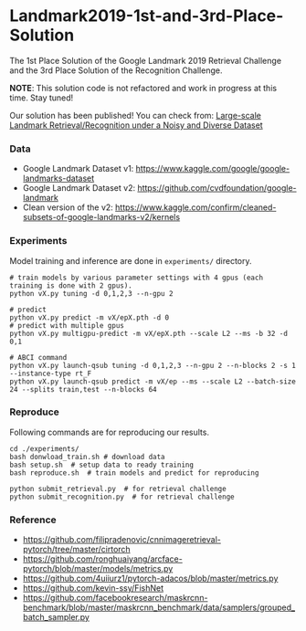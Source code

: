# Landmark2019-1st-and-3rd-Place-Solution

The 1st Place Solution of the Google Landmark 2019 Retrieval Challenge and the 3rd Place Solution of the Recognition Challenge.

**NOTE**: This solution code is not refactored and work in progress at this time. Stay tuned!

Our solution has been published! You can check from: [Large-scale Landmark Retrieval/Recognition under a Noisy and Diverse Dataset](https://arxiv.org/abs/1906.04087)

### Data
* Google Landmark Dataset v1: https://www.kaggle.com/google/google-landmarks-dataset
* Google Landmark Dataset v2: https://github.com/cvdfoundation/google-landmark
* Clean version of the v2: https://www.kaggle.com/confirm/cleaned-subsets-of-google-landmarks-v2/kernels

### Experiments
Model training and inference are done in `experiments/` directory.
```
# train models by various parameter settings with 4 gpus (each training is done with 2 gpus).
python vX.py tuning -d 0,1,2,3 --n-gpu 2

# predict
python vX.py predict -m vX/epX.pth -d 0
# predict with multiple gpus
python vX.py multigpu-predict -m vX/epX.pth --scale L2 --ms -b 32 -d 0,1

# ABCI command
python vX.py launch-qsub tuning -d 0,1,2,3 --n-gpu 2 --n-blocks 2 -s 1 --instance-type rt_F
python vX.py launch-qsub predict -m vX/ep --ms --scale L2 --batch-size 24 --splits train,test --n-blocks 64
```

### Reproduce
Following commands are for reproducing our results.
```
cd ./experiments/
bash donwload_train.sh # download data
bash setup.sh  # setup data to ready training
bash reproduce.sh  # train models and predict for reproducing

python submit_retrieval.py  # for retrieval challenge
python submit_recognition.py  # for retrieval challenge
```

### Reference
* https://github.com/filipradenovic/cnnimageretrieval-pytorch/tree/master/cirtorch
* https://github.com/ronghuaiyang/arcface-pytorch/blob/master/models/metrics.py
* https://github.com/4uiiurz1/pytorch-adacos/blob/master/metrics.py
* https://github.com/kevin-ssy/FishNet
* https://github.com/facebookresearch/maskrcnn-benchmark/blob/master/maskrcnn_benchmark/data/samplers/grouped_batch_sampler.py

